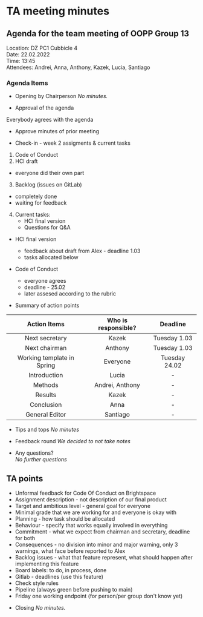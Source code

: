 # TA meeting minutes

## Agenda for the team meeting of OOPP Group 13

Location: DZ PC1 Cubbicle 4  
Date: 22.02.2022  
Time: 13:45  
Attendees: Andrei, Anna, Anthony, Kazek, Lucia, Santiago  

### Agenda Items

- Opening by Chairperson
    *No minutes.*

- Approval of the agenda

Everybody agrees with the agenda

- Approve minutes of prior meeting

- Check-in - week 2 assigments & current tasks

1) Code of Conduct
2) HCI draft
* everyone did their own part
3) Backlog (issues on GitLab)
* completely done
* waiting for feedback
4) Current tasks:
   * HCI final version
   * Questions for Q&A

- HCI final version
    * feedback about draft from Alex - deadline 1.03
    * tasks allocated below


- Code of Conduct
  * everyone agrees
  * deadline - 25.02
  * later assesed according to the rubric

- Summary of action points  

| Action Items | Who is responsible? | Deadline    |
|:------------:|:-------------------:|:-----------:|
| Next secretary | Kazek | Tuesday 1.03 |
| Next chairman | Anthony | Tuesday 1.03 |
| Working template in Spring | Everyone | Tuesday 24.02 |
| Introduction | Lucia | - |
| Methods | Andrei, Anthony | - |
| Results | Kazek | - |
| Conclusion | Anna | - |
| General Editor | Santiago | - |

- Tips and tops
*No minutes*

- Feedback round
*We decided to not take notes*

- Any questions?  
*No further questions*


## TA points
* Unformal feedback for Code Of Conduct on Brightspace
* Assignment description - not description of our final product 
* Target and ambitious level - general goal for everyone
* Minimal grade that we are working for and everyone is okay with
* Planning - how task should be allocated
* Behaviour - specify that works equally involved in everything
* Commitment - what we expect from chairman and secretary, deadline for both
* Consequences - no division into minor and major warning, only 3 warnings, what face before reported to Alex
* Backlog issues - what that feature represent, what should happen after implementing this feature
* Board labels: to do, in process, done
* Gitlab - deadlines (use this feature)
* Check style rules
* Pipeline (always green before pushing to main)
* Friday one working endpoint (for person/per group don't know yet)


- Closing
*No minutes.*
